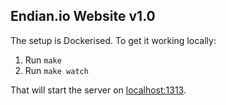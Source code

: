 ## Endian.io Website v1.0

The setup is Dockerised. To get it working locally:

1. Run `make`
2. Run `make watch`

That will start the server on [localhost:1313](http://localhost:1313).
